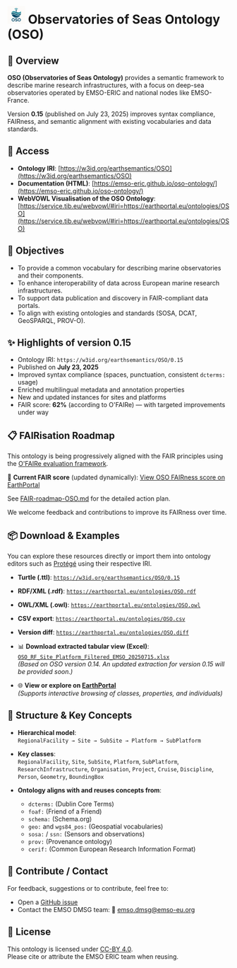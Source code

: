 # <img src="oso.png" alt="OSO logo" height="40"/> Observatories of Seas Ontology (OSO)

## 📖 Overview

**OSO (Observatories of Seas Ontology)** provides a semantic framework to describe marine research infrastructures, with a focus on deep-sea observatories operated by EMSO-ERIC and national nodes like EMSO-France.

Version **0.15** (published on July 23, 2025) improves syntax compliance, FAIRness, and semantic alignment with existing vocabularies and data standards.

## 📂 Access

- **Ontology IRI**: [https://w3id.org/earthsemantics/OSO](https://w3id.org/earthsemantics/OSO)
- **Documentation (HTML)**: [https://emso-eric.github.io/oso-ontology/](https://emso-eric.github.io/oso-ontology/)
- **WebVOWL Visualisation of the OSO Ontology**: [https://service.tib.eu/webvowl/#iri=https://earthportal.eu/ontologies/OSO](https://service.tib.eu/webvowl/#iri=https://earthportal.eu/ontologies/OSO)

## 🧭 Objectives

- To provide a common vocabulary for describing marine observatories and their components.
- To enhance interoperability of data across European marine research infrastructures.
- To support data publication and discovery in FAIR-compliant data portals.
- To align with existing ontologies and standards (SOSA, DCAT, GeoSPARQL, PROV-O).

## ✨ Highlights of version 0.15

- Ontology IRI: `https://w3id.org/earthsemantics/OSO/0.15`
- Published on **July 23, 2025**
- Improved syntax compliance (spaces, punctuation, consistent `dcterms:` usage)
- Enriched multilingual metadata and annotation properties
- New and updated instances for sites and platforms
- FAIR score: **62%** (according to O'FAIRe) — with targeted improvements under way

## 📋 FAIRisation Roadmap

This ontology is being progressively aligned with the FAIR principles using the [O'FAIRe evaluation framework](https://catalogue.fair-impact.eu/resources/ofaire).

🧪 **Current FAIR score** (updated dynamically): [View OSO FAIRness score on EarthPortal](https://earthportal.eu/ajax/fair_score/html/?ontologies=OSO)

See [FAIR-roadmap-OSO.md](./FAIR-roadmap-OSO.md) for the detailed action plan.

We welcome feedback and contributions to improve its FAIRness over time.

## 📦 Download & Examples

You can explore these resources directly or import them into ontology editors such as [Protégé](https://protege.stanford.edu/) using their respective IRI.

- **Turtle (.ttl)**: [`https://w3id.org/earthsemantics/OSO/0.15`](https://w3id.org/earthsemantics/OSO/0.15)
- **RDF/XML (.rdf)**: [`https://earthportal.eu/ontologies/OSO.rdf`](https://earthportal.eu/ontologies/OSO.rdf)
- **OWL/XML (.owl)**: [`https://earthportal.eu/ontologies/OSO.owl`](https://earthportal.eu/ontologies/OSO.owl)
- **CSV export**: [`https://earthportal.eu/ontologies/OSO.csv`](https://earthportal.eu/ontologies/OSO.csv)
- **Version diff**: [`https://earthportal.eu/ontologies/OSO.diff`](https://earthportal.eu/ontologies/OSO.diff)


- 📊 **Download extracted tabular view (Excel)**:  
  [`OSO_RF_Site_Platform_Filtered_EMSO_20250715.xlsx`](https://github.com/emso-eric/oso-ontology/blob/main/extraction/OSO_RF_Site_Platform_Filtered_EMSO_20250715.xlsx)  
  *(Based on OSO version 0.14. An updated extraction for version 0.15 will be provided soon.)*

- 🌐 **View or explore on [EarthPortal](https://earthportal.org/ontologies/OSO)**  
  *(Supports interactive browsing of classes, properties, and individuals)*


## 🧬 Structure & Key Concepts

- **Hierarchical model**:  
  `RegionalFacility → Site → SubSite → Platform → SubPlatform`

- **Key classes**:  
  `RegionalFacility`, `Site`, `SubSite`, `Platform`, `SubPlatform`, `ResearchInfrastructure`, `Organisation`, `Project`, `Cruise`, `Discipline`, `Person`, `Geometry`, `BoundingBox`

- **Ontology aligns with and reuses concepts from**:  
  - `dcterms:` (Dublin Core Terms)  
  - `foaf:` (Friend of a Friend)  
  - `schema:` (Schema.org)  
  - `geo:` and `wgs84_pos:` (Geospatial vocabularies)  
  - `sosa:` / `ssn:` (Sensors and observations)  
  - `prov:` (Provenance ontology)  
  - `cerif:` (Common European Research Information Format)

## 🤝 Contribute / Contact

For feedback, suggestions or to contribute, feel free to:

- Open a [GitHub issue](https://github.com/emso-eric/oso-ontology/issues)
- Contact the EMSO DMSG team: 📧 emso.dmsg@emso-eu.org


## 📝 License

This ontology is licensed under [CC-BY 4.0](https://creativecommons.org/licenses/by/4.0/).  
Please cite or attribute the EMSO ERIC team when reusing.
